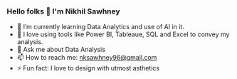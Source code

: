 ### Hello folks 👋 I'm Nikhil Sawhney

- 🌱 I’m currently learning Data Analytics and use of AI in it.
- 👯 I love using tools like Power BI, Tableaue, SQL and Excel to convey my analysis.
- 💬 Ask me about Data Analysis
- 📫 How to reach me: nksawhney96@gmail.com
- ⚡ Fun fact: I love to design with utmost asthetics 


